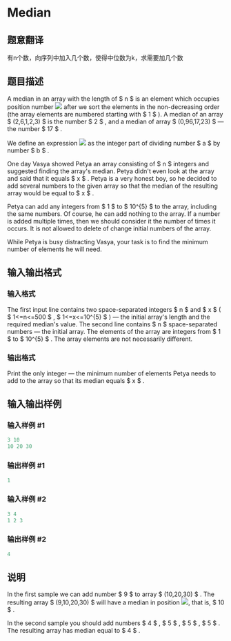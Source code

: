 # Median

## 题意翻译

有n个数，向序列中加入几个数，使得中位数为k，求需要加几个数

## 题目描述

A median in an array with the length of $ n $ is an element which occupies position number ![](https://cdn.luogu.com.cn/upload/vjudge_pic/CF166C/a3cce6c26f6207c41846eedd0e6a59cdcc521015.png) after we sort the elements in the non-decreasing order (the array elements are numbered starting with $ 1 $ ). A median of an array $ (2,6,1,2,3) $ is the number $ 2 $ , and a median of array $ (0,96,17,23) $ — the number $ 17 $ .

We define an expression ![](https://cdn.luogu.com.cn/upload/vjudge_pic/CF166C/ff48225f7f772c08409f2d464b02c44cf20620e2.png) as the integer part of dividing number $ a $ by number $ b $ .

One day Vasya showed Petya an array consisting of $ n $ integers and suggested finding the array's median. Petya didn't even look at the array and said that it equals $ x $ . Petya is a very honest boy, so he decided to add several numbers to the given array so that the median of the resulting array would be equal to $ x $ .

Petya can add any integers from $ 1 $ to $ 10^{5} $ to the array, including the same numbers. Of course, he can add nothing to the array. If a number is added multiple times, then we should consider it the number of times it occurs. It is not allowed to delete of change initial numbers of the array.

While Petya is busy distracting Vasya, your task is to find the minimum number of elements he will need.

## 输入输出格式

### 输入格式

The first input line contains two space-separated integers $ n $ and $ x $ ( $ 1<=n<=500 $ , $ 1<=x<=10^{5} $ ) — the initial array's length and the required median's value. The second line contains $ n $ space-separated numbers — the initial array. The elements of the array are integers from $ 1 $ to $ 10^{5} $ . The array elements are not necessarily different.

### 输出格式

Print the only integer — the minimum number of elements Petya needs to add to the array so that its median equals $ x $ .

## 输入输出样例

### 输入样例 #1

```cpp
3 10
10 20 30

```
### 输出样例 #1

```cpp
1

```
### 输入样例 #2

```cpp
3 4
1 2 3

```
### 输出样例 #2

```cpp
4

```
## 说明

In the first sample we can add number $ 9 $ to array $ (10,20,30) $ . The resulting array $ (9,10,20,30) $ will have a median in position ![](https://cdn.luogu.com.cn/upload/vjudge_pic/CF166C/087e5fa70c281cf5e7b5f392e766cd46089615e4.png), that is, $ 10 $ .

In the second sample you should add numbers $ 4 $ , $ 5 $ , $ 5 $ , $ 5 $ . The resulting array has median equal to $ 4 $ .

